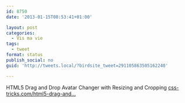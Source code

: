 ```yaml
---
id: 8750
date: '2013-01-15T08:53:41+01:00'

layout: post
categories:
  - Vis ma vie
tags:
  - tweet
format: status
publish_social: no
guid: 'http://tweets.local/?birdsite_tweet=291105863505162240'

---
```


HTML5 Drag and Drop Avatar Changer with Resizing and Cropping [css-tricks.com/html5-drag-and…](http://css-tricks.com/html5-drag-and-drop-avatar-changer-with-resizing-and-cropping)